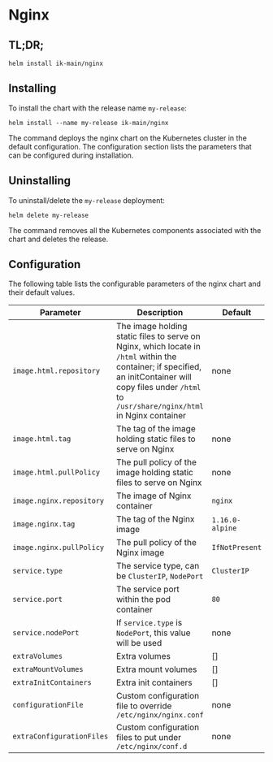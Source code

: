 # Nginx

## TL;DR;

```console
helm install ik-main/nginx
```

## Installing

To install the chart with the release name `my-release`:

```console
helm install --name my-release ik-main/nginx
```

The command deploys the nginx chart on the Kubernetes cluster in the default configuration. The configuration section lists the parameters that can be configured during installation.

## Uninstalling

To uninstall/delete the `my-release` deployment:

```console
helm delete my-release
```

The command removes all the Kubernetes components associated with the chart and deletes the release.

## Configuration

The following table lists the configurable parameters of the nginx chart and their default values.

Parameter | Description | Default
--- | --- | ---
`image.html.repository` | The image holding static files to serve on Nginx, which locate in `/html` within the container; if specified, an initContainer will copy files under `/html` to `/usr/share/nginx/html` in Nginx container | none
`image.html.tag` | The tag of the image holding static files to serve on Nginx | none
`image.html.pullPolicy` | The pull policy of the image holding static files to serve on Nginx | none
`image.nginx.repository` | The image of Nginx container | `nginx`
`image.nginx.tag` | The tag of the Nginx image | `1.16.0-alpine`
`image.nginx.pullPolicy` | The pull policy of the Nginx image | `IfNotPresent`
`service.type` | The service type, can be `ClusterIP`, `NodePort` | `ClusterIP`
`service.port` | The service port within the pod container | `80`
`service.nodePort` | If `service.type` is `NodePort`, this value will be used | none
`extraVolumes` | Extra volumes | []
`extraMountVolumes` | Extra mount volumes | []
`extraInitContainers` | Extra init containers | []
`configurationFile` | Custom configuration file to override `/etc/nginx/nginx.conf` | none
`extraConfigurationFiles` | Custom configuration files to put under `/etc/nginx/conf.d` | none
